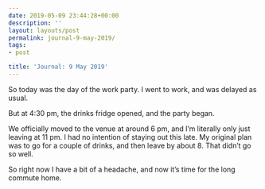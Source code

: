 ```yaml
---
date: 2019-05-09 23:44:28+00:00
description: ''
layout: layouts/post
permalink: journal-9-may-2019/
tags:
- post

title: 'Journal: 9 May 2019'
---
```


<p>So today was the day of the work party. I went to work, and was delayed as usual.</p>
<p>But at 4:30 pm, the drinks fridge opened, and the party began.</p>
<p>We officially moved to the venue at around 6 pm, and I’m literally only just leaving at 11 pm. I had no intention of staying out this late. My original plan was to go for a couple of drinks, and then leave by about 8. That didn’t go so well.</p>
<p>So right now I have a bit of a headache, and now it’s time for the long commute home.</p>
